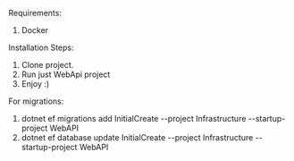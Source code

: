 Requirements:
1. Docker

Installation Steps:
1. Clone project.
2. Run just WebApi project
3. Enjoy :)

For migrations:

1. dotnet ef migrations add InitialCreate --project Infrastructure --startup-project WebAPI
2. dotnet ef database update  InitialCreate --project Infrastructure --startup-project WebAPI